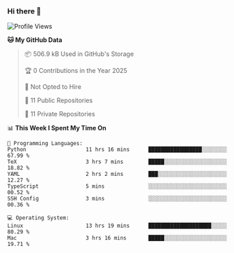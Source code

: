 ### Hi there 👋

<!--
**huayuan4396/huayuan4396** is a ✨ _special_ ✨ repository because its `README.md` (this file) appears on your GitHub profile.

Here are some ideas to get you started:

- 🔭 I’m currently working on ...
- 🌱 I’m currently learning ...
- 👯 I’m looking to collaborate on ...
- 🤔 I’m looking for help with ...
- 💬 Ask me about ...
- 📫 How to reach me: ...
- 😄 Pronouns: ...
- ⚡ Fun fact: ...
-->

<!--START_SECTION:waka-->
![Profile Views](http://img.shields.io/badge/Profile%20Views-1-blue)

**🐱 My GitHub Data** 

> 📦 506.9 kB Used in GitHub's Storage 
 > 
> 🏆 0 Contributions in the Year 2025
 > 
> 🚫 Not Opted to Hire
 > 
> 📜 11 Public Repositories 
 > 
> 🔑 11 Private Repositories 
 > 
📊 **This Week I Spent My Time On** 

```text
💬 Programming Languages: 
Python                   11 hrs 16 mins      █████████████████░░░░░░░░   67.99 % 
TeX                      3 hrs 7 mins        █████░░░░░░░░░░░░░░░░░░░░   18.82 % 
YAML                     2 hrs 2 mins        ███░░░░░░░░░░░░░░░░░░░░░░   12.27 % 
TypeScript               5 mins              ░░░░░░░░░░░░░░░░░░░░░░░░░   00.52 % 
SSH Config               3 mins              ░░░░░░░░░░░░░░░░░░░░░░░░░   00.36 % 

💻 Operating System: 
Linux                    13 hrs 19 mins      ████████████████████░░░░░   80.29 % 
Mac                      3 hrs 16 mins       █████░░░░░░░░░░░░░░░░░░░░   19.71 % 
```


<!--END_SECTION:waka-->

